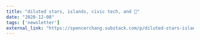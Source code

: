 ```yaml
---
title: "diluted stars, islands, civic tech, and 🍜"
date: "2020-12-08"
tags: ['newsletter']
external_link: "https://spencerchang.substack.com/p/diluted-stars-islands-civic-tech"
---
```


